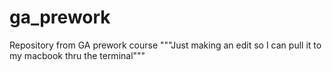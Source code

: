# ga_prework
Repository from GA prework course
"""Just making an edit so I can pull it to my macbook thru the terminal"""
